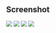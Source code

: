 ## Screenshot

<img src="https://cdn.discordapp.com/attachments/1104058818729627648/1104058854116954162/image.png"/>

<img src="https://cdn.discordapp.com/attachments/1104058818729627648/1104058894164172800/image.png"/>

<img src="https://cdn.discordapp.com/attachments/1104058818729627648/1104058946320343131/image.png"/>

<img src="https://cdn.discordapp.com/attachments/1104058818729627648/1104058943849910283/image.png"/>
